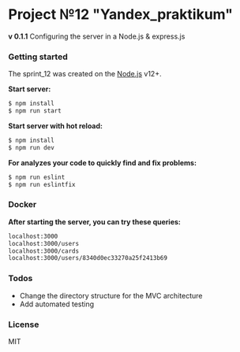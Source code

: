 # Project №12 "Yandex_praktikum"
**v 0.1.1**
Configuring the server in a Node.js & express.js

### Getting started

The sprint_12 was created on the [Node.js](https://nodejs.org/) v12+.

**Start server:**
```sh
$ npm install
$ npm run start
```
**Start server with hot reload:**
```sh
$ npm install
$ npm run dev
```

**For analyzes your code to quickly find and fix problems:**
```sh
$ npm run eslint
$ npm run eslintfix
```
### Docker

**After starting the server, you can try these queries:**

```sh
localhost:3000
localhost:3000/users
localhost:3000/cards
localhost:3000/users/8340d0ec33270a25f2413b69
```
### Todos

 - Change the directory structure for the MVC architecture
 - Add automated testing
 
### License

MIT
